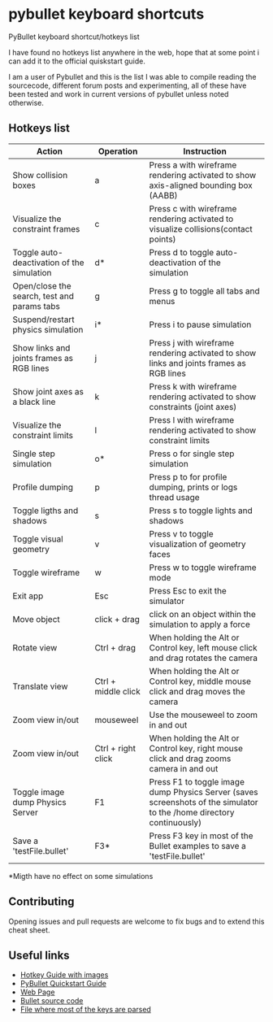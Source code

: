 # pybullet keyboard shortcuts
PyBullet keyboard shortcut/hotkeys list

I have found no hotkeys list anywhere in the web, hope that at some point i can add it to the official quiskstart guide.

I am a user of Pybullet and this is the list I was able to compile reading the sourcecode, different forum posts and experimenting, all of these have been tested and work in current versions of pybullet unless noted otherwise. 

 ## Hotkeys list

|Action   |Operation	   |Instruction   |
|---|---|---|
| Show collision boxes                        |  a | Press a with wireframe rendering activated to show axis-aligned bounding box (AABB) |
| Visualize the constraint frames             |  c | Press c with wireframe rendering activated to visualize collisions(contact points) |
| Toggle auto-deactivation of the simulation  |  d* | Press d to toggle auto-deactivation of the simulation |
| Open/close the search, test and params tabs |  g | Press g to toggle all tabs and menus|
| Suspend/restart physics simulation          |  i* | Press i to pause simulation |
| Show links and joints frames as RGB lines   |  j | Press j with wireframe rendering activated to show links and joints frames as RGB lines |
| Show joint axes as a black line             |  k | Press k with wireframe rendering activated to show constraints (joint axes) |
| Visualize the constraint limits             |  l | Press l with wireframe rendering activated to show constraint limits  |
| Single step simulation                      |  o* | Press o for single step simulation |
| Profile dumping                             |  p | Press p to for profile dumping, prints or logs thread usage |
| Toggle ligths and shadows                   |  s | Press s to toggle lights and shadows |
| Toggle visual geometry                      |  v | Press v to toggle visualization of geometry faces |
| Toggle wireframe                            |  w | Press w to toggle wireframe mode |
| Exit app                                    |  Esc | Press Esc to exit the simulator |
| Move object                                 |  click + drag | click on an object within the simulation to apply a force |
| Rotate view                                 |  Ctrl + drag | When holding the Alt or Control key, left mouse click and drag rotates the camera |
| Translate view                              |  Ctrl + middle click | When holding the Alt or Control key, middle mouse click and drag moves the camera |
| Zoom view in/out                            |  mouseweel  |  Use the mouseweel to zoom in and out |
| Zoom view in/out                            |  Ctrl + right click | When holding the Alt or Control key, right mouse click and drag zooms camera in and out |
| Toggle image dump Physics Server            |  F1 | Press F1 to toggle image dump Physics Server (saves screenshots of the simulator to the /home directory continuously) |
| Save a 'testFile.bullet'                    |  F3* | Press F3 key in most of the Bullet examples to save a 'testFile.bullet' |


*Migth have no effect on some simulations

## Contributing
Opening issues and pull requests are welcome to fix bugs and to extend this cheat sheet.

## Useful links
- [Hotkey Guide with images](https://medium.com/geekculture/must-know-shortcut-keys-while-working-in-pybullet-ff614267fc69)
- [PyBullet Quickstart Guide](https://docs.google.com/document/d/10sXEhzFRSnvFcl3XxNGhnD4N2SedqwdAvK3dsihxVUA/edit#heading=h.2ye70wns7io3)
- [Web Page](https://pybullet.org/wordpress/)
- [Bullet source code](https://github.com/bulletphysics/bullet3)
- [File where most of the keys are parsed](https://github.com/bulletphysics/bullet3/blob/5ae9a15ecac7bc7e71f1ec1b544a55135d7d7e32/examples/ExampleBrowser/OpenGLExampleBrowser.cpp)

